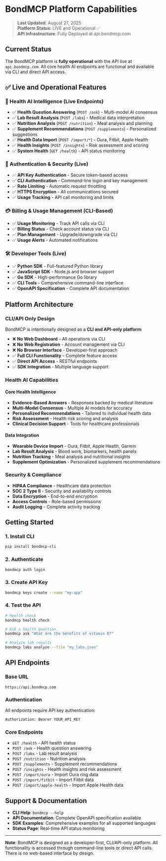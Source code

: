 # BondMCP Platform Capabilities

> **Last Updated**: August 27, 2025  
> **Platform Status**: LIVE and Operational ✅  
> **API Infrastructure**: Fully Deployed at api.bondmcp.com

## Current Status

The BondMCP platform is **fully operational** with the API live at `api.bondmcp.com`. All core health AI endpoints are functional and available via CLI and direct API access.

## ✅ Live and Operational Features

### 🧠 Health AI Intelligence (Live Endpoints)
- ✅ **Health Question Answering** (`POST /ask`) - Multi-model AI consensus
- ✅ **Lab Result Analysis** (`POST /labs`) - Medical data interpretation  
- ✅ **Nutrition Analysis** (`POST /nutrition`) - Meal analysis and planning
- ✅ **Supplement Recommendations** (`POST /supplements`) - Personalized suggestions
- ✅ **Health Data Import** (`POST /import/*`) - Oura, Fitbit, Apple Health
- ✅ **Health Insights** (`POST /insights`) - Risk assessment and scoring
- ✅ **System Health** (`GET /health`) - API status monitoring

### 🔐 Authentication & Security (Live)
- ✅ **API Key Authentication** - Secure token-based access
- ✅ **CLI Authentication** - Command-line login and key management
- ✅ **Rate Limiting** - Automatic request throttling
- ✅ **HTTPS Encryption** - All communications secured
- ✅ **Usage Tracking** - API call monitoring and limits

### 💳 Billing & Usage Management (CLI-Based)
- ✅ **Usage Monitoring** - Track API calls via CLI
- ✅ **Billing Status** - Check account status via CLI
- ✅ **Plan Management** - Upgrade/downgrade via CLI
- ✅ **Usage Alerts** - Automated notifications

### 🛠️ Developer Tools (Live)
- ✅ **Python SDK** - Full-featured Python library
- ✅ **JavaScript SDK** - Node.js and browser support
- ✅ **Go SDK** - High-performance Go library
- ✅ **CLI Tools** - Comprehensive command-line interface
- ✅ **OpenAPI Specification** - Complete API documentation

## Platform Architecture

### CLI/API Only Design
BondMCP is intentionally designed as a **CLI and API-only platform**:
- ❌ **No Web Dashboard** - All operations via CLI
- ❌ **No Web Registration** - Account management via CLI
- ❌ **No Browser Interface** - Developer-first approach
- ✅ **Full CLI Functionality** - Complete feature access
- ✅ **Direct API Access** - RESTful endpoints
- ✅ **SDK Integration** - Multiple language support

### Health AI Capabilities

#### Core Health Intelligence
- **Evidence-Based Answers** - Responses backed by medical literature
- **Multi-Model Consensus** - Multiple AI models for accuracy
- **Personalized Recommendations** - Tailored to individual health data
- **Risk Assessment** - Health risk scoring and analysis
- **Clinical Decision Support** - Tools for healthcare professionals

#### Data Integration
- **Wearable Device Import** - Oura, Fitbit, Apple Health, Garmin
- **Lab Result Analysis** - Blood work, biomarkers, health panels
- **Nutrition Tracking** - Meal analysis and nutritional insights
- **Supplement Optimization** - Personalized supplement recommendations

### Security & Compliance
- **HIPAA Compliance** - Healthcare data protection
- **SOC 2 Type II** - Security and availability controls
- **Data Encryption** - End-to-end encryption
- **Access Controls** - Role-based permissions
- **Audit Logging** - Complete activity tracking

## Getting Started

### 1. Install CLI
```bash
pip install bondmcp-cli
```

### 2. Authenticate
```bash
bondmcp auth login
```

### 3. Create API Key
```bash
bondmcp keys create --name "my-app"
```

### 4. Test the API
```bash
# Health check
bondmcp health check

# Ask a health question
bondmcp ask "What are the benefits of vitamin D?"

# Analyze lab results
bondmcp labs analyze --file "my_labs.json"
```

## API Endpoints

### Base URL
```
https://api.bondmcp.com
```

### Authentication
All endpoints require API key authentication:
```bash
Authorization: Bearer YOUR_API_KEY
```

### Core Endpoints
- `GET /health` - API health status
- `POST /ask` - Health question answering
- `POST /labs` - Lab result analysis
- `POST /nutrition` - Nutrition analysis
- `POST /supplements` - Supplement recommendations
- `POST /insights` - Health insights and risk assessment
- `POST /import/oura` - Import Oura ring data
- `POST /import/fitbit` - Import Fitbit data
- `POST /import/apple-health` - Import Apple Health data

## Support & Documentation

- **CLI Help**: `bondmcp --help`
- **API Documentation**: Complete OpenAPI specification available
- **SDK Examples**: Comprehensive examples for all supported languages
- **Status Page**: Real-time API status monitoring

---

**Note**: BondMCP is designed as a developer-first, CLI/API-only platform. All functionality is accessed through command-line tools or direct API calls. There is no web-based interface by design.


